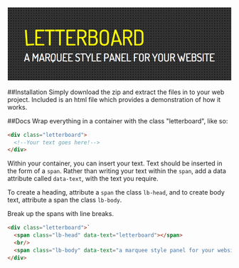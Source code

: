 ![alt text](https://github.com/tomsheedy/Letterboard/blob/master/letterboard.png "Letterboard")

##Installation
Simply download the zip and extract the files in to your web project.
Included is an html file which provides a demonstration of how it works.

##Docs
Wrap everything in a container with the class "letterboard", like so:

```html
<div class="letterboard">
  <!--Your text goes here!-->
</div>
```

Within your container, you can insert your text. Text should be inserted in the form of a `span`. Rather than writing your text within the `span`, add a data attribute called `data-text`, with the text you require.

To create a heading, attribute a `span` the class `lb-head`, and to create body text, attribute a span the class `lb-body`.

Break up the spans with line breaks.

```html
<div class="letterboard">`
  <span class="lb-head" data-text="letterboard"></span>
  <br/>
  <span class="lb-body" data-text="a marquee style panel for your website"></span>
</div>
```
